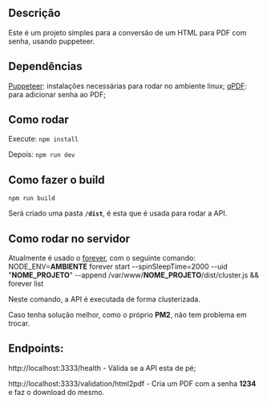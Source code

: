 

## Descrição

Este é um projeto simples para a conversão de um HTML para PDF com senha, usando puppeteer.

## Dependências

[Puppeteer](https://ploi.io/documentation/server/how-to-install-puppeteer-on-ubuntu): instalações necessárias para rodar no ambiente linux;
[qPDF](https://qpdf.readthedocs.io/en/stable/overview.html): para adicionar senha ao PDF;

## Como rodar

Execute:
`npm install`

Depois:
`npm run dev`

## Como fazer o build

`npm run build`

Será criado uma pasta **`/dist`**, é esta que é usada para rodar a API.

## Como rodar no servidor

Atualmente é usado o [forever](https://www.npmjs.com/package/forever), com o seguinte comando: 
NODE_ENV=**AMBIENTE** forever start --spinSleepTime=2000 --uid "**NOME_PROJETO**" --append /var/www/**NOME_PROJETO**/dist/cluster.js  && forever list

Neste comando, a API é executada de forma clusterizada.

Caso tenha solução melhor, como o próprio **PM2**, não tem problema em trocar.

## Endpoints:

http://localhost:3333/health - Válida se a API esta de pé;

http://localhost:3333/validation/html2pdf - Cria um PDF com a senha **1234** e faz o download do mesmo.